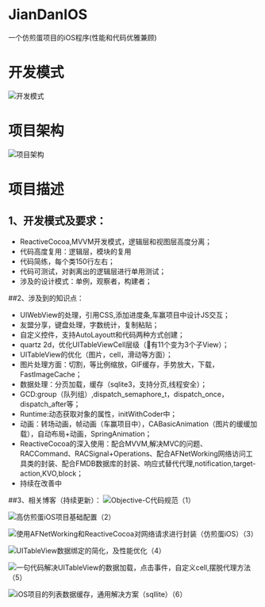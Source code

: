 # JianDanIOS
一个仿煎蛋项目的iOS程序(性能和代码优雅兼顾)


# 开发模式
  ![开发模式](https://github.com/shenhualxt/JianDanIOS/blob/master/image/QQ20151022-1%402x.png)
  
# 项目架构
 ![ 项目架构](https://github.com/shenhualxt/JianDanIOS/blob/master/image/QQ20151022-2%402x.png)


# 项目描述

## 1、开发模式及要求：
  
+ ReactiveCocoa,MVVM开发模式，逻辑层和视图层高度分离；
+ 代码高度复用：逻辑层，模块的复用
+ 代码简练，每个类150行左右；
+ 代码可测试，对剥离出的逻辑层进行单用测试；
+  涉及的设计模式：单例，观察者，构建者；

##2、涉及到的知识点：
+ UIWebView的处理，引用CSS,添加进度条,车赢项目中设计JS交互；
+ 友盟分享，键盘处理，字数统计，复制粘贴；
+ 自定义控件，支持AutoLayoutt和代码两种方式创建；
+ quartz 2d，优化UITableViewCell层级（有11个变为3个子View）；
+ UITableView的优化（图片，cell，滑动等方面）；
+ 图片处理方面：切割，等比例缩放，GIF缓存，手势放大，下载，FastImageCache；
+ 数据处理：分页加载，缓存（sqlite3，支持分页,线程安全）；
+ GCD:group（队列组）,dispatch_semaphore_t，dispatch_once，dispatch_after等；
+ Runtime:动态获取对象的属性，initWithCoder中；
+ 动画：转场动画，帧动画（车赢项目中），CABasicAnimation（图片的缓缓加载），自动布局+动画，SpringAnimation；
+ ReactiveCocoa的深入使用：配合MVVM,解决MVC的问题、RACCommand、RACSignal+Operations、配合AFNetWorking网络访问工具类的封装、配合FMDB数据库的封装、响应式替代代理,notification,target-action,KVO,block；
+ 持续在改善中


##3、相关博客（持续更新）：
![Objective-C代码规范（1）](http://blog.csdn.net/shenhualxt/article/details/48053045)

![高仿煎蛋iOS项目基础配置（2）](http://blog.csdn.net/shenhualxt/article/details/48057169)


![使用AFNetWorking和ReactiveCocoa对网络请求进行封装（仿煎蛋iOS）（3）](http://blog.csdn.net/shenhualxt/article/details/48087147)

![UITableView数据绑定的简化，及性能优化（4）](http://blog.csdn.net/shenhualxt/article/details/48264811)

![一句代码解决UITableView的数据加载，点击事件，自定义cell,摆脱代理方法（5）](http://blog.csdn.net/shenhualxt/article/details/48265065)

![iOS项目的列表数据缓存，通用解决方案（sqllite）（6）](http://blog.csdn.net/shenhualxt/article/details/48266229)

